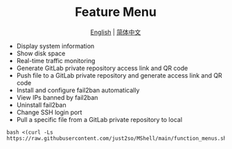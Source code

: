 <h1 align="center">
  Feature Menu
</h1>

<p align="center">
 <a href="README.md">English</a> | <a href="/docs/README.zh.md">简体中文</a>  
</p>

* Display system information
* Show disk space
* Real-time traffic monitoring
* Generate GitLab private repository access link and QR code
* Push file to a GitLab private repository and generate access link and QR code
* Install and configure fail2ban automatically
* View IPs banned by fail2ban
* Uninstall fail2ban
* Change SSH login port
* Pull a specific file from a GitLab private repository to local
  
```shell
bash <(curl -Ls https://raw.githubusercontent.com/just2so/MShell/main/function_menus.sh)
```







